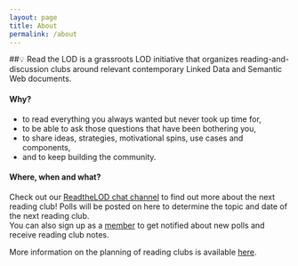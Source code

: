 ```yaml
---
layout: page
title: About
permalink: /about
---
```


 ##💡 Read the LOD is a grassroots LOD initiative that organizes reading-and-discussion clubs around relevant contemporary Linked Data and Semantic Web documents.

#### Why?

- to read everything you always wanted but never took up time for,
- to be able to ask those questions that have been bothering you,
- to share ideas, strategies, motivational spins, use cases and components,
- and to keep building the community.

#### Where, when and what?

Check out our [ReadtheLOD chat channel](https://chat.semantic.works/#/room/#readthelod:chat.semantic.works) to find out more about the next reading club!
Polls will be posted on here to determine the topic and date of the next reading club.  
You can also sign up as a [member](https://readthelod.org/members) to get notified about new polls and receive reading club notes.

More information on the planning of reading clubs is available [here](https://readthelod.org/readingclubs).
